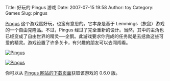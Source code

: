 Title: 好玩的 Pingus 游戏
Date: 2007-07-15 19:58
Author: toy
Category: Games
Slug: pingus

[Pingus](http://pingus.seul.org/)
这个游戏蛮好玩，也蛮有意思的。它本身是基于
Lemmings（旅鼠）游戏的一个自由克隆品。不过，Pingus
经过了完全重新的设计。当然，其中的主角也已经变成了自由世界的精灵──企鹅。此游戏要求你完成的任务就是去拯救这些可爱的精灵。游戏设置了许多关卡，有兴趣的朋友可以去闯闯看。

[![Pingus](http://i.linuxtoy.org/i/2007/07/pingus_s.jpg)](http://i.linuxtoy.org/i/2007/07/pingus.jpg)

[![Pingus](http://i.linuxtoy.org/i/2007/07/pingus-screenshot_s.jpg)](http://i.linuxtoy.org/i/2007/07/pingus-screenshot.jpg)

你可以从 [Pingus
网站的下载页面](http://pingus.seul.org/download.html)获取该游戏的 0.6.0
版。
